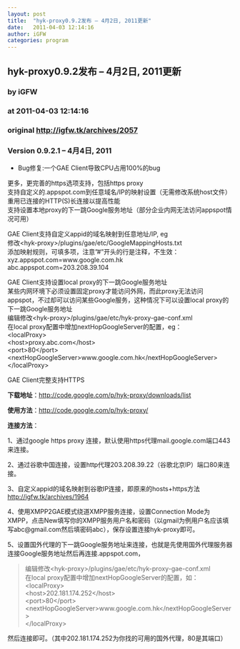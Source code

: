 ```yaml
---
layout: post
title:  "hyk-proxy0.9.2发布 – 4月2日, 2011更新"
date:   2011-04-03 12:14:16
author: iGFW
categories: program
---
```


## hyk-proxy0.9.2发布 – 4月2日, 2011更新
### by iGFW
### at 2011-04-03 12:14:16
### original <http://igfw.tk/archives/2057>

<h3>Version 0.9.2.1 – 4月4日, 2011</h3>
<ul>
<li>Bug修复:一个GAE Client导致CPU占用100%的bug</li>
</ul>
<p>更多，更完善的https选项支持，包括https proxy<br>
支持自定义的.appspot.com到任意域名/IP的映射设置（无需修改系统host文件）<br>
重用已连接的HTTP(S)长连接以提高性能<br>
支持设置本地proxy的下一跳Google服务地址（部分企业内网无法访问appspot情况可用）</p>
<p><span></span>GAE Client支持自定义appid的域名映射到任意地址/IP, eg<br>
修改&lt;hyk-proxy&gt;/plugins/gae/etc/GoogleMappingHosts.txt<br>
添加映射规则，可填多项，注意”#”开头的行是注释，不生效：<br>
xyz.appspot.com=www.google.com.hk<br>
abc.appspot.com=203.208.39.104</p>
<p>GAE Client支持设置local proxy的下一跳Google服务地址<br>
某些内网环境下必须设置固定proxy才能访问外网，而此proxy无法访问appspot，不过却可以访问某些Google服务，这种情况下可以设置local proxy的下一跳Google服务地址<br>
编辑修改&lt;hyk-proxy&gt;/plugins/gae/etc/hyk-proxy-gae-conf.xml<br>
在local proxy配置中增加nextHopGoogleServer的配置，eg：<br>
&lt;localProxy&gt;<br>
&lt;host&gt;proxy.abc.com&lt;/host&gt;<br>
&lt;port&gt;80&lt;/port&gt;<br>
&lt;nextHopGoogleServer&gt;www.google.com.hk&lt;/nextHopGoogleServer&gt;<br>
&lt;/localProxy&gt;</p>
<p>GAE Client完整支持HTTPS</p>
<p><strong>下载地址</strong>：<a href="http://code.google.com/p/hyk-proxy/downloads/list">http://code.google.com/p/hyk-proxy/downloads/list</a></p>
<p><strong>使用方法</strong>：<a href="http://code.google.com/p/hyk-proxy/">http://code.google.com/p/hyk-proxy/</a></p>
<p><strong>连接方法</strong>：</p>
<p>1、通过google https proxy 连接，默认使用https代理mail.google.com端口443来连接。</p>
<p>2、通过谷歌中国连接，设置http代理203.208.39.22（谷歌北京IP）端口80来连接。</p>
<p>3、自定义appid的域名映射到谷歌IP连接，即原来的hosts+https方法<a href="http://igfw.tk/archives/1964">http://igfw.tk/archives/1964</a></p>
<p>4、使用XMPP2GAE模式绕道XMPP服务连接，设置Connection Mode为XMPP，点击New填写你的XMPP服务用户名和密码（以gmail为例用户名应该填写abc@gmail.com然后填密码abc），保存设置连接hyk-proxy即可。</p>
<p>5、设置国外代理的下一跳Google服务地址来连接，也就是先使用国外代理服务器连接Google服务地址然后再连接.appspot.com，</p>
<blockquote><p>编辑修改&lt;hyk-proxy&gt;/plugins/gae/etc/hyk-proxy-gae-conf.xml<br>
在local proxy配置中增加nextHopGoogleServer的配置，如：<br>
&lt;localProxy&gt;<br>
&lt;host&gt;202.181.174.252&lt;/host&gt;<br>
&lt;port&gt;80&lt;/port&gt;<br>
&lt;nextHopGoogleServer&gt;www.google.com.hk&lt;/nextHopGoogleServer&gt;<br>
&lt;/localProxy&gt;</p></blockquote>
<p>然后连接即可。（其中202.181.174.252为你找的可用的国外代理，80是其端口）</p>